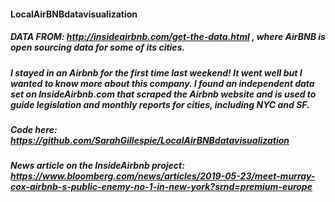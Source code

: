 #### LocalAirBNBdatavisualization
##### DATA FROM: http://insideairbnb.com/get-the-data.html , where AirBNB is open sourcing data for some of its cities.

##### I stayed in an Airbnb for the first time last weekend! It went well but I wanted to know more about this company. I found an independent data set on InsideAirbnb.com that scraped the Airbnb website and is used to guide legislation and monthly reports for cities, including NYC and SF.

##### Code here: https://github.com/SarahGillespie/LocalAirBNBdatavisualization

##### News article on the InsideAirbnb project: https://www.bloomberg.com/news/articles/2019-05-23/meet-murray-cox-airbnb-s-public-enemy-no-1-in-new-york?srnd=premium-europe
